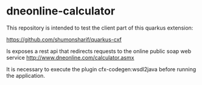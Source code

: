 # dneonline-calculator

This repository is intended to test the client part of this quarkus extension:

https://github.com/shumonsharif/quarkus-cxf

Is exposes a rest api that redirects requests to the online public soap web service http://www.dneonline.com/calculator.asmx

It is necessary to execute the plugin cfx-codegen:wsdl2java before running the application.
